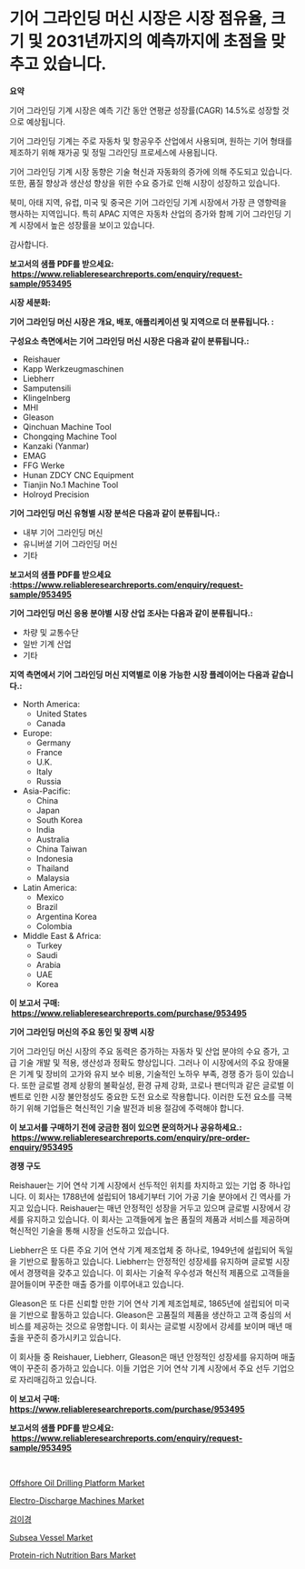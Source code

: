 <p><h1>기어 그라인딩 머신 시장은 시장 점유율, 크기 및 2031년까지의 예측까지에 초점을 맞추고 있습니다.</h1></p><p><strong>요약</strong></p>
<p><p>기어 그라인딩 기계 시장은 예측 기간 동안 연평균 성장률(CAGR) 14.5%로 성장할 것으로 예상됩니다. </p><p>기어 그라인딩 기계는 주로 자동차 및 항공우주 산업에서 사용되며, 원하는 기어 형태를 제조하기 위해 재가공 및 정밀 그라인딩 프로세스에 사용됩니다. </p><p>기어 그라인딩 기계 시장 동향은 기술 혁신과 자동화의 증가에 의해 주도되고 있습니다. 또한, 품질 향상과 생산성 향상을 위한 수요 증가로 인해 시장이 성장하고 있습니다.</p><p>북미, 아태 지역, 유럽, 미국 및 중국은 기어 그라인딩 기계 시장에서 가장 큰 영향력을 행사하는 지역입니다. 특히 APAC 지역은 자동차 산업의 증가와 함께 기어 그라인딩 기계 시장에서 높은 성장률을 보이고 있습니다.</p><p>감사합니다.</p></p>
<p><strong>보고서의 샘플 PDF를 받으세요: &nbsp;<a href="https://www.reliableresearchreports.com/enquiry/request-sample/953495">https://www.reliableresearchreports.com/enquiry/request-sample/953495</a></strong></p>
<p><strong>시장 세분화:</strong></p>
<p><strong> 기어 그라인딩 머신 시장은 개요, 배포, 애플리케이션 및 지역으로 더 분류됩니다. :</strong></p>
<p><strong>구성요소 측면에서는 기어 그라인딩 머신 시장은 다음과 같이 분류됩니다.:</strong></p>
<p><ul><li>Reishauer</li><li>Kapp Werkzeugmaschinen</li><li>Liebherr</li><li>Samputensili</li><li>Klingelnberg</li><li>MHI</li><li>Gleason</li><li>Qinchuan Machine Tool</li><li>Chongqing Machine Tool</li><li>Kanzaki (Yanmar)</li><li>EMAG</li><li>FFG Werke</li><li>Hunan ZDCY CNC Equipment</li><li>Tianjin No.1 Machine Tool</li><li>Holroyd Precision</li></ul></p>
<p><strong> 기어 그라인딩 머신 유형별 시장 분석은 다음과 같이 분류됩니다.:</strong></p>
<p><ul><li>내부 기어 그라인딩 머신</li><li>유니버셜 기어 그라인딩 머신</li><li>기타</li></ul></p>
<p><strong>보고서의 샘플 PDF를 받으세요 :<a href="https://www.reliableresearchreports.com/enquiry/request-sample/953495">https://www.reliableresearchreports.com/enquiry/request-sample/953495</a></strong></p>
<p><strong> 기어 그라인딩 머신 응용 분야별 시장 산업 조사는 다음과 같이 분류됩니다.:</strong></p>
<p><ul><li>차량 및 교통수단</li><li>일반 기계 산업</li><li>기타</li></ul></p>
<p><strong>지역 측면에서 기어 그라인딩 머신 지역별로 이용 가능한 시장 플레이어는 다음과 같습니다.:</strong></p>
<p><ul>
    <li>
        North America:
        <ul>
            <li>United States</li>
            <li>Canada</li>
        </ul>
    </li>
    <li>
        Europe:
        <ul>
            <li>Germany</li>
            <li>France</li>
            <li>U.K.</li>
            <li>Italy</li>
            <li>Russia</li>
        </ul>
    </li>
    <li>
        Asia-Pacific:
        <ul>
            <li>China</li>
            <li>Japan</li>
            <li>South Korea</li>
            <li>India</li>
            <li>Australia</li>
            <li>China Taiwan</li>
            <li>Indonesia</li>
            <li>Thailand</li>
            <li>Malaysia</li>
        </ul>
    </li>
    <li>
        Latin America:
        <ul>
            <li>Mexico</li>
            <li>Brazil</li>
            <li>Argentina Korea</li>
            <li>Colombia</li>
        </ul>
    </li>
    <li>
        Middle East & Africa:
        <ul>
            <li>Turkey</li>
            <li>Saudi</li>
            <li>Arabia</li>
            <li>UAE</li>
            <li>Korea</li>
        </ul>
    </li>
    </ul></p>
<p><strong>이 보고서 구매: &nbsp;<a href="https://www.reliableresearchreports.com/purchase/953495">https://www.reliableresearchreports.com/purchase/953495</a></strong></p>
<p><strong>기어 그라인딩 머신의 주요 동인 및 장벽 시장</strong></p>
<p><p>기어 그라인딩 머신 시장의 주요 동력은 증가하는 자동차 및 산업 분야의 수요 증가, 고급 기술 개발 및 적용, 생산성과 정확도 향상입니다. 그러나 이 시장에서의 주요 장애물은 기계 및 장비의 고가와 유지 보수 비용, 기술적인 노하우 부족, 경쟁 증가 등이 있습니다. 또한 글로벌 경제 상황의 불확실성, 환경 규제 강화, 코로나 팬더믹과 같은 글로벌 이벤트로 인한 시장 불안정성도 중요한 도전 요소로 작용합니다. 이러한 도전 요소를 극복하기 위해 기업들은 혁신적인 기술 발전과 비용 절감에 주력해야 합니다.</p></p>
<p><strong>이 보고서를 구매하기 전에 궁금한 점이 있으면 문의하거나 공유하세요.: &nbsp;<a href="https://www.reliableresearchreports.com/enquiry/pre-order-enquiry/953495">https://www.reliableresearchreports.com/enquiry/pre-order-enquiry/953495</a></strong></p>
<p><strong>경쟁 구도</strong></p>
<p><p>Reishauer는 기어 연삭 기계 시장에서 선두적인 위치를 차지하고 있는 기업 중 하나입니다. 이 회사는 1788년에 설립되어 18세기부터 기어 가공 기술 분야에서 긴 역사를 가지고 있습니다. Reishauer는 매년 안정적인 성장을 거두고 있으며 글로벌 시장에서 강세를 유지하고 있습니다. 이 회사는 고객들에게 높은 품질의 제품과 서비스를 제공하며 혁신적인 기술을 통해 시장을 선도하고 있습니다.</p><p>Liebherr은 또 다른 주요 기어 연삭 기계 제조업체 중 하나로, 1949년에 설립되어 독일을 기반으로 활동하고 있습니다. Liebherr는 안정적인 성장세를 유지하며 글로벌 시장에서 경쟁력을 갖추고 있습니다. 이 회사는 기술적 우수성과 혁신적 제품으로 고객들을 끌어들이며 꾸준한 매출 증가를 이루어내고 있습니다.</p><p>Gleason은 또 다른 신뢰할 만한 기어 연삭 기계 제조업체로, 1865년에 설립되어 미국을 기반으로 활동하고 있습니다. Gleason은 고품질의 제품을 생산하고 고객 중심의 서비스를 제공하는 것으로 유명합니다. 이 회사는 글로벌 시장에서 강세를 보이며 매년 매출을 꾸준히 증가시키고 있습니다.</p><p>이 회사들 중 Reishauer, Liebherr, Gleason은 매년 안정적인 성장세를 유지하며 매출액이 꾸준히 증가하고 있습니다. 이들 기업은 기어 연삭 기계 시장에서 주요 선두 기업으로 자리매김하고 있습니다.</p></p>
<p><strong>이 보고서 구매: &nbsp; <a href="https://www.reliableresearchreports.com/purchase/953495">https://www.reliableresearchreports.com/purchase/953495</a></strong></p>
<p><strong>보고서의 샘플 PDF를 받으세요: &nbsp;<a href="https://www.reliableresearchreports.com/enquiry/request-sample/953495">https://www.reliableresearchreports.com/enquiry/request-sample/953495</a></strong><strong></strong></p>
<p>&nbsp;</p>
<p><p><a href="https://github.com/Chiragrp22/Market-Research-Report-List-3/blob/main/offshore-oil-drilling-platform-market.md">Offshore Oil Drilling Platform Market</a></p><p><a href="https://silk-columnist-571.notion.site/Electro-Discharge-Machines-Market-Size-Share-Trends-Analysis-Report-By-Material-By-Type-By-End--525ac12afb68407db913a1024222daf3">Electro-Discharge Machines Market</a></p><p><a href="https://github.com/bunxhcci35271755/Market-Research-Report-List-1/blob/main/3005929184814.md">검이경</a></p><p><a href="https://github.com/derrinmiltonellis35gcl/Market-Research-Report-List-1/blob/main/subsea-vessel-market.md">Subsea Vessel Market</a></p><p><a href="https://cat-emmental-94b.notion.site/Protein-rich-Nutrition-Bars-Market-Offer-Valuable-Insights-into-Market-Size-Market-Share-Market-Tr-1b556350016a4f12aef8b83fd731ca29">Protein-rich Nutrition Bars Market</a></p></p>